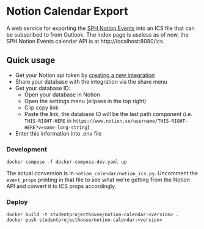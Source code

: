 # Notion Calendar Export

A web service for exporting the [SPH Notion Events](https://www.notion.so/studentprojecthouse/74bd3105a5c24edcb38f35693337e5a0) into an ICS file that can be subscribed to from Outlook. The index page is useless as of now, the SPH Notion Events calendar API is at http://localhost:8080/ics.

## Quick usage

- Get your Notion api token by [creating a new integration](https://www.notion.so/my-integrations)
- Share your database with the integration via the share menu
- Get your database ID:
  - Open your database in Notion
  - Open the settings menu (elipses in the top right)
  - Clip copy link
  - Paste the link, the database ID will be the last path component (i.e. `THIS-RIGHT-HERE` in `https://www.notion.so/username/THIS-RIGHT-HERE?v=some-long-string`)
- Enter this information into .env file

### Development
```
docker compose -f docker-compose-dev.yaml up 
```

The actual conversion is in `notion_calendar/notion_ics.py`. Uncomment the `event_props` printing in that file to see what we're getting from the Notion API and convert it to ICS props accordingly.

### Deploy
```
docker build -t studentprojecthouse/notion-calendar:<version> .
docker push studentprojecthouse/notion-calendar:<version>
```